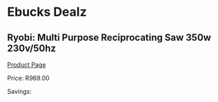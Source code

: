 
# Ebucks Dealz
## Ryobi: Multi Purpose Reciprocating Saw 350w 230v/50hz
[Product Page](https://www.ebucks.com/web/shop/productSelected.do?prodId=315093449&catId=717342768)

Price: R969.00

Savings: 


	